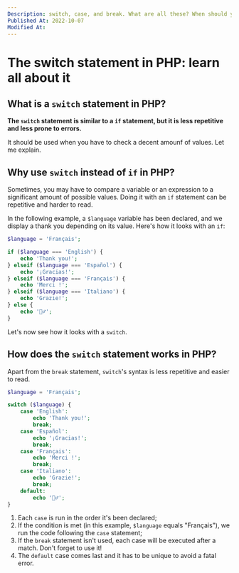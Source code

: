 ```yaml
---
Description: switch, case, and break. What are all these? When should you use it instead of if? What are its pros and cons?
Published At: 2022-10-07
Modified At:
---
```


# The switch statement in PHP: learn all about it

## What is a `switch` statement in PHP?

**The `switch` statement is similar to a `if` statement, but it is less repetitive and less prone to errors.**

It should be used when you have to check a decent amounf of values. Let me explain.

## Why use `switch` instead of `if` in PHP?

Sometimes, you may have to compare a variable or an expression to a significant amount of possible values. Doing it with an `if` statement can be repetitive and harder to read.

In the following example, a `$language` variable has been declared, and we display a thank you depending on its value. Here's how it looks with an `if`:

```php
$language = 'Français';

if ($language === 'English') {
    echo 'Thank you!';
} elseif ($language === 'Español') {
    echo '¡Gracias!';
} elseif ($language === 'Français') {
    echo 'Merci !';
} elseif ($language === 'Italiano') {
    echo 'Grazie!';
} else {
    echo '🤷‍♂️';
}
```

Let's now see how it looks with a `switch`.

## How does the `switch` statement works in PHP?

Apart from the `break` statement, `switch`'s syntax is less repetitive and easier to read.

```php
$language = 'Français';

switch ($language) {
	case 'English':
		echo 'Thank you!';
		break;
	case 'Español':
		echo '¡Gracias!';
		break;
	case 'Français':
		echo 'Merci !';
		break;
	case 'Italiano':
		echo 'Grazie!';
	    break;
    default:
		echo '🤷‍♂️';
}
```

1. Each `case` is run in the order it's been declared;
2. If the condition is met (in this example, `$language` equals "Français"), we run the code following the `case` statement;
3. If the `break` statement isn't used, each case will be executed after a match. Don't forget to use it!
4. The `default` case comes last and it has to be unique to avoid a fatal error.
